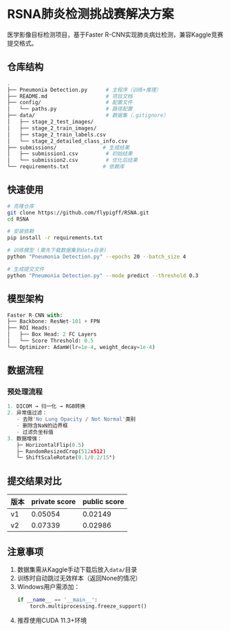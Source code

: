 # RSNA肺炎检测挑战赛解决方案 


医学影像目标检测项目，基于Faster R-CNN实现肺炎病灶检测，兼容Kaggle竞赛提交格式。

##  仓库结构
```bash
.
├── Pneumonia Detection.py      # 主程序（训练+推理）
├── README.md                   # 项目文档
├── config/                     # 配置文件
│   └── paths.py                # 路径配置
├── data/                       # 数据集（.gitignore）
│   ├── stage_2_test_images/    
│   ├── stage_2_train_images/
│   ├── stage_2_train_labels.csv
│   └── stage_2_detailed_class_info.csv
├── submissions/               # 生成结果
│   ├── submission1.csv         # 初始结果
│   └── submission2.csv         # 优化后结果
└── requirements.txt           # 依赖库
```

##  快速使用
```bash
# 克隆仓库
git clone https://github.com/flypigff/RSNA.git
cd RSNA

# 安装依赖
pip install -r requirements.txt

# 训练模型 (需先下载数据集到data目录)
python "Pneumonia Detection.py" --epochs 20 --batch_size 4

# 生成提交文件
python "Pneumonia Detection.py" --mode predict --threshold 0.3
```

##  模型架构
```python
Faster R-CNN with:
├── Backbone: ResNet-101 + FPN 
├── ROI Heads: 
│   ├── Box Head: 2 FC Layers
│   └── Score Threshold: 0.5
└── Optimizer: AdamW(lr=1e-4, weight_decay=1e-4)
```

##  数据流程
### 预处理流程
```python
1. DICOM → 归一化 → RGB转换
2. 异常值过滤：
   - 去除'No Lung Opacity / Not Normal'类别
   - 删除含NaN的边界框
   - 过滤负坐标值
3. 数据增强：
   ├─ HorizontalFlip(0.5)
   ├─ RandomResizedCrop(512x512)
   └─ ShiftScaleRotate(0.1/0.2/15°)
```

##  提交结果对比
| 版本 | private score  | public score  |
|------|------|----------------------|
| v1   | 0.05054  | 0.02149                |
| v2   | 0.07339  | 0.02986              |

##  注意事项
1. 数据集需从Kaggle手动下载后放入`data/`目录
2. 训练时自动跳过无效样本（返回None的情况）
3. Windows用户需添加：
   ```python
   if __name__ == '__main__':
       torch.multiprocessing.freeze_support()
   ```
4. 推荐使用CUDA 11.3+环境
